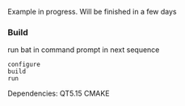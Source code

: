 Example in progress.
Will be finished in a few days

### Build
run bat in command prompt in next sequence
```
configure
build
run
```

Dependencies:
QT5.15
CMAKE
